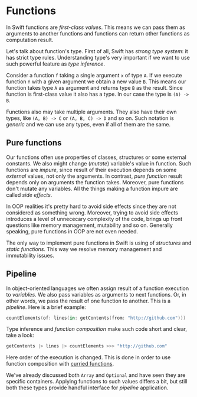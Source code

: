 
# Functions
In Swift functions are _first-class values_. This means we can pass them as arguments to another functions and functions can return other functions as computation result. 

Let's talk about function's type. First of all, Swift has _strong type system_: it has strict type rules. Understanding type's very important if we want to use such powerful feature as _type inference_.

Consider a function `f` taking a single argument `x` of type `A`. If we execute function `f` with a given argument we obtain a new value `B`. This means our function takes type `A` as argument and returns type `B` as the result. Since function is first-class value it also has a type. In our case the type is `(A) -> B`.

Functions also may take multiple arguments. They also have their own types, like `(A, B) -> C` or `(A, B, C) -> D` and so on. Such notation is _generic_ and we can use any types, even if all of them are the same.

## Pure functions
Our functions often use properties of classes, structures or some external constants. We also might change (_mutate_) variable's value in function. Such functions are _impure_, since result of their execution depends on some _external_ values, not only the arguments. In contrast, _pure function_ result depends only on arguments the function takes. Moreover, pure functions don't mutate any variables. All the things making a function impure are called _side effects_.

In OOP realities it's pretty hard to avoid side effects since they are not considered as something wrong. Moreover, trying to avoid side effects introduces a level of unnececary complexity of the code, brings up front questions like memory management, mutability and so on. Generally speaking, pure functions in OOP are not even needed.

The only way to implement pure functions in Swift is using of _structures_ and _static functions_. This way we resolve memory management and immutability issues.

## Pipeline
In object-oriented languages we often assign result of a function execution to _variables_. We also pass variables as arguments to next functions. Or, in other words, we pass the result of one function to another. This is a _pipeline_. Here is a brief example:

```swift
countElements(of: lines(in: getContents(from: "http://github.com")))
```

Type inference and _function composition_ make such code short and clear, take a look:

```swift
getContents |> lines |> countElements >>> "http://github.com"
```

Here order of the execution is changed. This is done in order to use function composition with [curried functions](/Currying.md).

We've already discussed both `Array` and `Optional` and have seen they are specific containers. Applying functions to such values differs a bit, but still both these types provide handful interface for _pipeline_ application.